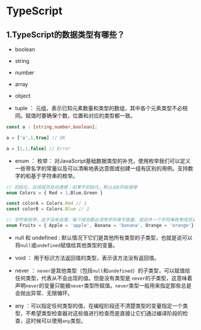 # TypeScript

## 1.TypeScript的数据类型有哪些？

- boolean

- string

- number

- array

- object

- tuple ： 元组，表示已知元素数量和类型的数组，其中各个元素类型不必相同。赋值时要确保个数，位置和对应的类型都一致。

```ts
const a : [string,number,boolean];

a = ['a',1,true] // OK

a = [1,1,false] // Error

```

- enum ： 枚举： 对JavaScript基础数据类型的补充，使用枚举我们可以定义一些带名字的常量以及可以清晰地表达意图或创建一组有区别的用例。支持数字的和基于字符串的枚举。

```ts
// 初始化，后续成员自动递增；如果不初始化，默认从0开始递增
enum Colors = { Red = 1,Blue,Green }

const colorA = Colors.Red // 1
const colorB = Colors.Blue // 2

// 字符串枚举，由于没有自增，每个成员都必须用字符串字面量，或另外一个字符串枚举成员进行初始化。
enum Fruits = { Apple = 'apple', Banana = 'banana', Orange = 'orange'}

```

- null 和 undefined : 默认情况下它们是其他所有类型的子类型，也就是说可以将`null`或`undefined`赋值给其他类型的变量。

- void ： 用于标识方法返回值的类型，表示该方法没有返回值。

- never ： `never`是其他类型（包括`null`和`undefined`）的子类型，可以赋值给任何类型，代表从不会出现的值。但是没有类型是 `never`的子类型，这意味着声明`never`的变量只能被`never`类型所赋值。`never`类型一般用来指定那些总是会抛出异常、无限循环。

- any ：可以指定任何类型的值，在编程阶段还不清楚类型的变量指定一个类型，不希望类型检查器对这些值进行检查而是直接让它们通过编译阶段的检查，这时候可以使用`any`类型。